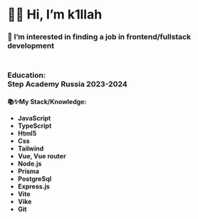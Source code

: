 <h1>🖐🏻 Hi, I’m k1llah</h1>
 <h3>👀 I’m interested in finding a job in frontend/fullstack development<h3/>
<p align="center">
<img src="tayler.gif" alt="">
<!--   <img src="c6f93b09460ca403a534d2c3e12076c9.jpg" alt=""> -->
</p>

<!---
k1llah/k1llah is a ✨ special ✨ repository because its `README.md` (this file) appears on your GitHub profile.
You can click the Preview link to take a look at your changes.
--->
<h3>Education: <br>
Step Academy Russia 2023-2024
</h3>
<h4>
 📚✨My Stack/Knowledge:
 <ul>
  <li>JavaScript</li>
  <li>TypeScript</li>
  <li>Html5</li>
  <li>Css</li>
  <li>Tailwind</li>
  <li>Vue, Vue router</li>
  <li>Node.js</li>
  <li>Prisma</li>
  <li>PostgreSql</li>
  <li>Express.js</li>
  <li>Vite</li>
  <li>Vike</li>
  <li>Git</li>
 </ul>
</h4>
